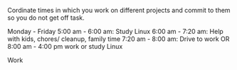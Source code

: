 Cordinate times in which you work on different projects and commit to them so you do not get off task. 

Monday - Friday
5:00 am - 6:00 am: Study Linux
6:00 am - 7:20 am: Help with kids, chores/ cleanup, family time
7:20 am - 8:00 am: Drive to work OR 
8:00 am - 4:00 pm work or study Linux

Work 


